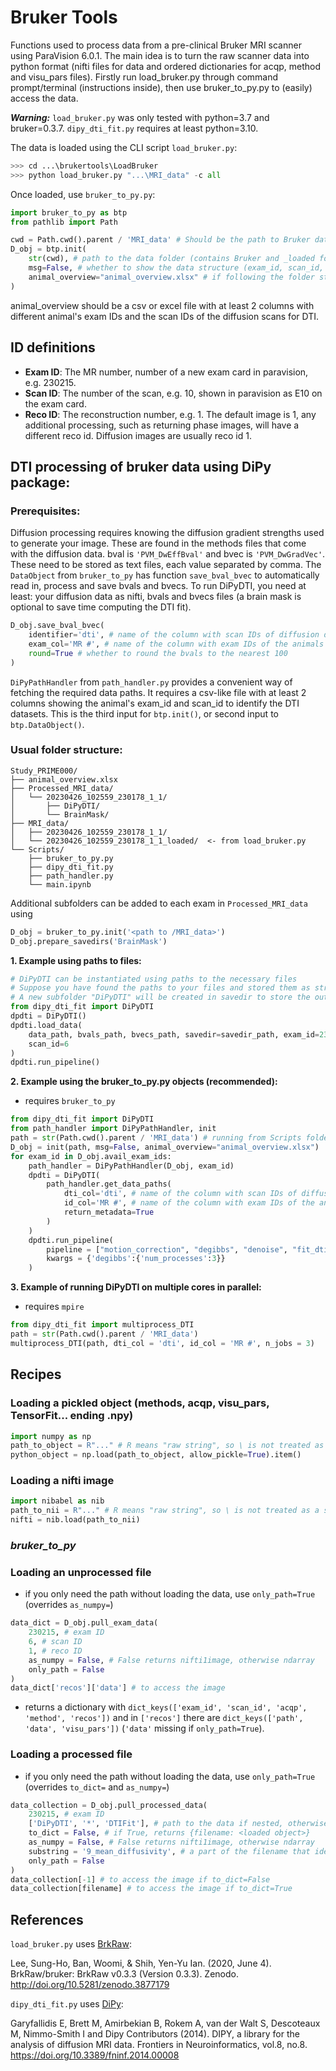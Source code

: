 # Bruker Tools

Functions used to process data from a pre-clinical Bruker MRI scanner using
ParaVision 6.0.1. The main idea is to turn the raw scanner data into python 
format (nifti files for data and ordered dictionaries for acqp, method and 
visu_pars files). Firstly run load_bruker.py through command prompt/terminal 
(instructions inside), then use bruker_to_py.py to (easily) access the data. 

***Warning:*** `load_bruker.py` was only tested with python=3.7 and bruker=0.3.7. `dipy_dti_fit.py` requires at least python=3.10.

The data is loaded using the CLI script `load_bruker.py`:
```py
>>> cd ...\brukertools\LoadBruker
>>> python load_bruker.py "...\MRI_data" -c all
```

Once loaded, use `bruker_to_py.py`:
```py
import bruker_to_py as btp
from pathlib import Path

cwd = Path.cwd().parent / 'MRI_data' # Should be the path to Bruker data, not the script
D_obj = btp.init(
    str(cwd), # path to the data folder (contains Bruker and _loaded folders)
    msg=False, # whether to show the data structure (exam_id, scan_id, reco_id)
    animal_overview="animal_overview.xlsx" # if following the folder structure below, filename is enough, otherwise provide the absolute path
)
```
animal_overview should be a csv or excel file with at least 2 columns with different animal's exam IDs and the scan IDs of the diffusion scans for DTI.

## ID definitions

- **Exam ID**: The MR number, number of a new exam card in paravision, e.g. 230215.
- **Scan ID**: The number of the scan, e.g. 10, shown in paravision as E10 on the exam card.
- **Reco ID**: The reconstruction number, e.g. 1. The default image is 1, any additional processing, such as returning phase images, will have a different reco id. Diffusion images are usually reco id 1.

## DTI processing of bruker data using DiPy package:

### Prerequisites:

Diffusion processing requires knowing the diffusion gradient strengths used to generate your image. These are found in the methods files that come with the diffusion data. bval is `'PVM_DwEffBval'` and bvec is `'PVM_DwGradVec'`. These need to be stored as text files, each value separated by comma. The `DataObject` from `bruker_to_py` has function `save_bval_bvec` to automatically read in, process and save bvals and bvecs. To run DiPyDTI, you need at least: your diffusion data as nifti, bvals and bvecs files (a brain mask is optional to save time computing the DTI fit).

```py
D_obj.save_bval_bvec(
    identifier='dti', # name of the column with scan IDs of diffusion data
    exam_col='MR #', # name of the column with exam IDs of the animals
    round=True # whether to round the bvals to the nearest 100
)
```

`DiPyPathHandler` from `path_handler.py` provides a convenient way of fetching the required data paths. It requires a csv-like file with at least 2 columns 
showing the animal's exam_id and scan_id to identify the DTI datasets. This is 
the third input for `btp.init()`, or second input to `btp.DataObject()`.

### Usual folder structure:

```
Study_PRIME000/
├── animal_overview.xlsx
├── Processed_MRI_data/
│   └── 20230426_102559_230178_1_1/
│       ├── DiPyDTI/
│       └── BrainMask/
├── MRI_data/
│   ├── 20230426_102559_230178_1_1/
│   └── 20230426_102559_230178_1_1_loaded/  <- from load_bruker.py
└── Scripts/
    ├── bruker_to_py.py
    ├── dipy_dti_fit.py
    ├── path_handler.py
    └── main.ipynb
```

Additional subfolders can be added to each exam in `Processed_MRI_data` using 
```py
D_obj = bruker_to_py.init('<path to /MRI_data>')
D_obj.prepare_savedirs('BrainMask')
```

**1. Example using paths to files:**
```py
# DiPyDTI can be instantiated using paths to the necessary files
# Suppose you have found the paths to your files and stored them as strings
# A new subfolder "DiPyDTI" will be created in savedir to store the outputs
from dipy_dti_fit import DiPyDTI
dpdti = DiPyDTI()
dpdti.load_data(
    data_path, bvals_path, bvecs_path, savedir=savedir_path, exam_id=230215, 
    scan_id=6
)
dpdti.run_pipeline()
```

**2. Example using the bruker_to_py.py objects (recommended):**

* requires `bruker_to_py`

```py
from dipy_dti_fit import DiPyDTI
from path_handler import DiPyPathHandler, init
path = str(Path.cwd().parent / 'MRI_data') # running from Scripts folder next to MRI_data
D_obj = init(path, msg=False, animal_overview="animal_overview.xlsx")
for exam_id in D_obj.avail_exam_ids:
    path_handler = DiPyPathHandler(D_obj, exam_id)
    dpdti = DiPyDTI(
        path_handler.get_data_paths(
            dti_col='dti', # name of the column with scan IDs of diffusion data
            id_col='MR #', # name of the column with exam IDs of the animals
            return_metadata=True
        )
    )
    dpdti.run_pipeline(
        pipeline = ["motion_correction", "degibbs", "denoise", "fit_dti"],
        kwargs = {'degibbs':{'num_processes':3}}
    )
```

**3. Example of running DiPyDTI on multiple cores in parallel:**

* requires `mpire`

```py
from dipy_dti_fit import multiprocess_DTI
path = str(Path.cwd().parent / 'MRI_data')
multiprocess_DTI(path, dti_col = 'dti', id_col = 'MR #', n_jobs = 3)
```

## Recipes

### Loading a pickled object (methods, acqp, visu_pars, TensorFit... ending .npy) 

```py
import numpy as np
path_to_object = R"..." # R means "raw string", so \ is not treated as a special symbol
python_object = np.load(path_to_object, allow_pickle=True).item()
```

### Loading a nifti image

```py
import nibabel as nib
path_to_nii = R"..." # R means "raw string", so \ is not treated as a special symbol
nifti = nib.load(path_to_nii)
```

### ***bruker_to_py***

### Loading an unprocessed file

 * if you only need the path without loading the data, use `only_path=True` (overrides `as_numpy=`)

```py
data_dict = D_obj.pull_exam_data(
    230215, # exam ID
    6, # scan ID
    1, # reco ID
    as_numpy = False, # False returns nifti1image, otherwise ndarray
    only_path = False
)
data_dict['recos']['data'] # to access the image
```

 * returns a dictionary with `dict_keys(['exam_id', 'scan_id', 'acqp', 'method', 'recos'])` and in `['recos']` there are `dict_keys(['path', 'data', 'visu_pars'])` (`'data'` missing if `only_path=True`).

### Loading a processed file

 * if you only need the path without loading the data, use `only_path=True` (overrides `to_dict=` and `as_numpy=`)

```py
data_collection = D_obj.pull_processed_data(
    230215, # exam ID
    ['DiPyDTI', '*', 'DTIFit'], # path to the data if nested, otherwise use a single string
    to_dict = False, # if True, returns {filename: <loaded object>}
    as_numpy = False, # False returns nifti1image, otherwise ndarray
    substring = '9_mean_diffusivity', # a part of the filename that identifies the file, returns all that match
    only_path = False
)
data_collection[-1] # to access the image if to_dict=False
data_collection[filename] # to access the image if to_dict=True
```

## References

`load_bruker.py` uses [BrkRaw](https://github.com/BrkRaw/brkraw):

Lee, Sung-Ho, Ban, Woomi, & Shih, Yen-Yu Ian. (2020, June 4). BrkRaw/bruker: BrkRaw v0.3.3 (Version 0.3.3). Zenodo. http://doi.org/10.5281/zenodo.3877179

`dipy_dti_fit.py` uses [DiPy](https://github.com/dipy/dipy):

Garyfallidis E, Brett M, Amirbekian B, Rokem A, van der Walt S, Descoteaux M, Nimmo-Smith I and Dipy Contributors (2014). DIPY, a library for the analysis of diffusion MRI data. Frontiers in Neuroinformatics, vol.8, no.8. 
https://doi.org/10.3389/fninf.2014.00008